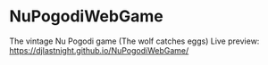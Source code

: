 # NuPogodiWebGame
The vintage Nu Pogodi game (The wolf catches eggs)
Live preview: https://djlastnight.github.io/NuPogodiWebGame/
